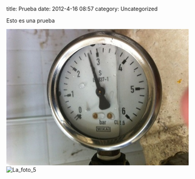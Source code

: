 title:    Prueba
date:     2012-4-16 08:57
category: Uncategorized


Esto es una prueba

![IMG 1491](imagenes/IMG_1491.JPG)
![La_foto_5](http://axaragua.files.wordpress.com/2011/08/la_foto_5.jpg?w=400)